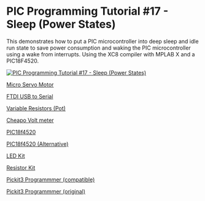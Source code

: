# **PIC Programming Tutorial #17 - Sleep (Power States)**

This demonstrates how to put a PIC microcontroller into deep sleep and idle run state to save power consumption and waking the PIC microcontroller using a wake from interrupts. Using the XC8 compiler with MPLAB X and a PIC18F4520.

[![PIC Programming Tutorial #17 - Sleep (Power States)](https://img.youtube.com/vi/W2t8plNk-5A/0.jpg)](https://www.youtube.com/watch?v=W2t8plNk-5A "PIC Programming Tutorial #17 - Sleep (Power States)")

<a href="https://amzn.to/2VmAOp8">Micro Servo Motor</a> 

<a href="https://amzn.to/2CzX8Wc">FTDI USB to Serial</a>

<a href="https://amzn.to/2pTpm5W">Variable Resistors (Pot)</a>

<a href="https://amzn.to/2CLXmtE">Cheapo Volt meter</a>

<a href="https://amzn.to/2oTHRqm">PIC18f4520</a>

<a href="https://amzn.to/2p2PsmV">PIC18f4520  (Alternative)</a>

<a href="https://amzn.to/2x5Fq8a">LED Kit</a>

<a href="https://amzn.to/2COwEBA">Resistor Kit</a>

<a href="https://amzn.to/2BzKsiE">Pickit3 Programmmer (compatible)</a>

<a href="https://www.microchip.com/Developmenttools/ProductDetails/PartNo/PG164130">Pickit3 Programmmer (original)</a>

